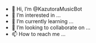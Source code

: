 - 👋 Hi, I’m @KazutoraMusicBot
- 👀 I’m interested in ...
- 🌱 I’m currently learning ...
- 💞️ I’m looking to collaborate on ...
- 📫 How to reach me ...

<!---
KazutoraMusicBot/KazutoraMusicBot is a ✨ special ✨ repository because its `README.md` (this file) appears on your GitHub profile.
You can click the Preview link to take a look at your changes.
--->
